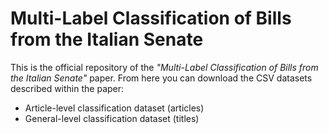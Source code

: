 # Multi-Label Classification of Bills from the Italian Senate
This is the official repository of the *"Multi-Label Classification of Bills from the Italian Senate"* paper. From here you can download the CSV datasets described within the paper:

- Article-level classification dataset (articles)
- General-level classification dataset (titles)